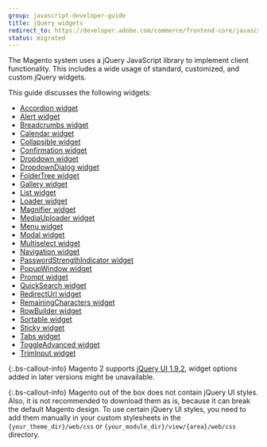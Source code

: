 ```yaml
---
group: javascript-developer-guide
title: jQuery widgets
redirect_to: https://developer.adobe.com/commerce/frontend-core/javascript/jquery-widgets/
status: migrated
---
```


The Magento system uses a jQuery JavaScript library to implement client functionality. This includes a wide usage of standard, customized, and custom jQuery widgets.

This guide discusses the following widgets:

-  [Accordion widget]
-  [Alert widget]
-  [Breadcrumbs widget]
-  [Calendar widget]
-  [Collapsible widget]
-  [Confirmation widget]
-  [Dropdown widget]
-  [DropdownDialog widget]
-  [FolderTree widget]
-  [Gallery widget]
-  [List widget]
-  [Loader widget]
-  [Magnifier widget]
-  [MediaUploader widget]
-  [Menu widget]
-  [Modal widget]
-  [Multiselect widget]
-  [Navigation widget]
-  [PasswordStrengthIndicator widget]
-  [PopupWindow widget]
-  [Prompt widget]
-  [QuickSearch widget]
-  [RedirectUrl widget]
-  [RemainingCharacters widget]
-  [RowBuilder widget]
-  [Sortable widget]
-  [Sticky widget]
-  [Tabs widget]
-  [ToggleAdvanced widget]
-  [TrimInput widget]

{:.bs-callout-info}
Magento 2 supports [jQuery UI 1.9.2], widget options added in later versions might be unavailable.

{:.bs-callout-info}
Magento out of the box does not contain jQuery UI styles. Also, it is not recommended to download them as is, because it can break the default Magento design. To use certain jQuery UI styles, you need to add them manually in your custom stylesheets in the `{your_theme_dir}/web/css` or `{your_module_dir}/view/{area}/web/css` directory.

[Accordion widget]: {{page.baseurl}}/javascript-dev-guide/widgets/widget_accordion.html
[Alert widget]: {{page.baseurl}}/javascript-dev-guide/widgets/widget_alert.html
[Breadcrumbs widget]: {{page.baseurl}}/javascript-dev-guide/widgets/widget-breadcrumbs.html
[Calendar widget]: {{page.baseurl}}/javascript-dev-guide/widgets/widget_calendar.html
[Collapsible widget]: {{page.baseurl}}/javascript-dev-guide/widgets/widget_collapsible.html
[Confirmation widget]: {{page.baseurl}}/javascript-dev-guide/widgets/widget_confirm.html
[Dropdown widget]: {{page.baseurl}}/javascript-dev-guide/widgets/widget_dropdown.html
[DropdownDialog widget]: {{page.baseurl}}/javascript-dev-guide/widgets/widget_dialog.html
[FolderTree widget]: {{page.baseurl}}/javascript-dev-guide/widgets/widget-folder-tree.html
[Gallery widget]: {{page.baseurl}}/javascript-dev-guide/widgets/widget_gallery.html
[List widget]: {{page.baseurl}}/javascript-dev-guide/widgets/widget_list.html
[Loader widget]: {{page.baseurl}}/javascript-dev-guide/widgets/widget_loader.html
[Magnifier widget]: {{page.baseurl}}/javascript-dev-guide/widgets/widget_gallery_mg.html
[MediaUploader widget]: {{page.baseurl}}/javascript-dev-guide/widgets/widget-media-uploader.html
[Menu widget]: {{page.baseurl}}/javascript-dev-guide/widgets/widget_menu.html
[Modal widget]: {{page.baseurl}}/javascript-dev-guide/widgets/widget_modal.html
[Multiselect widget]: {{page.baseurl}}/javascript-dev-guide/widgets/widget-multiselect.html
[Navigation widget]: {{page.baseurl}}/javascript-dev-guide/widgets/widget_navigation.html
[PasswordStrengthIndicator widget]: {{page.baseurl}}/javascript-dev-guide/widgets/widget_password_strength_indicator.html
[PopupWindow widget]: {{page.baseurl}}/javascript-dev-guide/widgets/widget-popup-window.html
[Prompt widget]: {{page.baseurl}}/javascript-dev-guide/widgets/widget_prompt.html
[QuickSearch widget]: {{page.baseurl}}/javascript-dev-guide/widgets/widget_quickSearch.html
[RedirectUrl widget]: {{page.baseurl}}/javascript-dev-guide/widgets/widget_redirectUrl.html
[RemainingCharacters widget]: {{page.baseurl}}/javascript-dev-guide/widgets/widget-remaining-characters.html
[RowBuilder widget]: {{page.baseurl}}/javascript-dev-guide/widgets/widget-row-builder.html
[Sortable widget]: {{page.baseurl}}/javascript-dev-guide/widgets/widget-sortable.html
[Tabs widget]: {{page.baseurl}}/javascript-dev-guide/widgets/widget_tabs.html
[ToggleAdvanced widget]: {{page.baseurl}}/javascript-dev-guide/widgets/widget_toggle.html
[TrimInput widget]: {{page.baseurl}}/javascript-dev-guide/widgets/widget-trim-input.html
[jQuery UI 1.9.2]: https://blog.jqueryui.com/2012/11/jquery-ui-1-9-2/
[Sticky widget]: {{page.baseurl}}/javascript-dev-guide/widgets/widget_sticky.html
